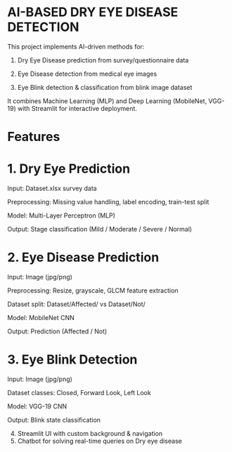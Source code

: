 # AI-BASED DRY EYE DISEASE DETECTION

This project implements AI-driven methods for:

1. Dry Eye Disease prediction from survey/questionnaire data

2. Eye Disease detection from medical eye images

3. Eye Blink detection & classification from blink image dataset

It combines Machine Learning (MLP) and Deep Learning (MobileNet, VGG-19) with Streamlit for interactive deployment.

# Features

# 1. Dry Eye Prediction

Input: Dataset.xlsx survey data

Preprocessing: Missing value handling, label encoding, train-test split

Model: Multi-Layer Perceptron (MLP)

Output: Stage classification (Mild / Moderate / Severe / Normal)

# 2. Eye Disease Prediction

Input: Image (jpg/png)

Preprocessing: Resize, grayscale, GLCM feature extraction

Dataset split: Dataset/Affected/ vs Dataset/Not/

Model: MobileNet CNN

Output: Prediction (Affected / Not)

# 3. Eye Blink Detection

Input: Image (jpg/png)

Dataset classes: Closed, Forward Look, Left Look

Model: VGG-19 CNN

Output: Blink state classification

4. Streamlit UI with custom background & navigation
5. Chatbot for solving real-time queries on Dry eye disease
